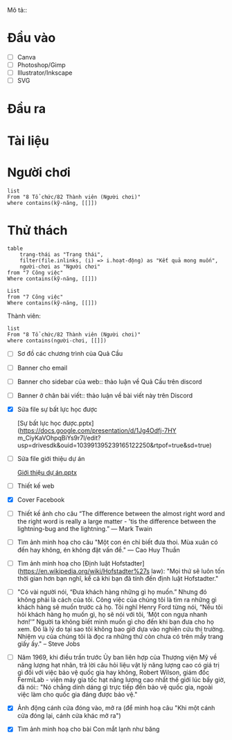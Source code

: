 Mô tả::
# Đầu vào
- [ ] Canva
- [ ] Photoshop/Gimp
- [ ] Illustrator/Inkscape
- [ ] SVG
# Đầu ra
# Tài liệu

# Người chơi
```dataview
list
From "8 Tổ chức/82 Thành viên (Người chơi)" 
where contains(kỹ-năng, [[]])
```

# Thử thách
```dataview
table 
	trạng-thái as "Trạng thái", 
	filter(file.inlinks, (i) => i.hoạt-động) as "Kết quả mong muốn",
	người-chơi as "Người chơi"
from "7 Công việc"
Where contains(kỹ-năng, [[]])
```
```dataview 
List
from "7 Công việc"
Where contains(kỹ-năng, [[]])
```


Thành viên:
```dataview
list
From "8 Tổ chức/82 Thành viên (Người chơi)" 
where contains(người-chơi, [[]])
```

- [ ]  Sơ đồ các chương trình của Quả Cầu
- [ ]  Banner cho email
- [ ]  Banner cho sidebar của web:: thảo luận về Quả Cầu trên discord
- [ ]  Banner ở chân bài viết:: thảo luận về bài viết này trên Discord
- [x]  Sửa file sự bất lực học được

    [Sự bất lực học được.pptx](https://docs.google.com/presentation/d/1Jg4Odfj-7HY m_CiyKaVOhpqBiYs9r7l/edit?usp=drivesdk&ouid=103991395239165122250&rtpof=true&sd=true)

- [ ]  Sửa file giới thiệu dự án

    [Giới thiệu dự án.pptx](https://docs.google.com/presentation/d/1sV7eftGZnLubskV29kcZepBFwJOcdtfv/edit?usp=drivesdk&ouid=103991395239165122250&rtpof=true&sd=true)

- [ ]  Thiết kế web
- [x]  Cover Facebook

- [ ]  Thiết kế ảnh cho câu “The difference between the almost right word and the right word is really a large matter - 'tis the difference between the lightning-bug and the lightning.” — Mark Twain
- [ ]  Tìm ảnh minh hoạ cho câu "Một con én chỉ biết đưa thoi. Mùa xuân có đến hay không, én không đặt vấn đề." — Cao Huy Thuần
- [ ]  Tìm ảnh minh hoạ cho [Định luật Hofstadter](https://en.wikipedia.org/wiki/Hofstadter%27s law): "Mọi thứ sẽ luôn tốn thời gian hơn bạn nghĩ, kể cả khi bạn đã tính đến định luật Hofstadter."
- [ ]  "Có vài người nói, “Đưa khách hàng những gì họ muốn.” Nhưng đó không phải là cách của tôi. Công việc của chúng tôi là tìm ra những gì khách hàng sẽ muốn trước cả họ. Tôi nghĩ Henry Ford từng nói, “Nếu tôi hỏi khách hàng họ muốn gì, họ sẽ nói với tôi, ‘Một con ngựa nhanh hơn!'” Người ta không biết mình muốn gì cho đến khi bạn đưa cho họ xem. Đó là lý do tại sao tôi không bao giờ dựa vào nghiên cứu thị trường. Nhiệm vụ của chúng tôi là đọc ra những thứ còn chưa có trên mấy trang giấy ấy." – Steve Jobs
- [ ]  Năm 1969, khi điều trần trước Ủy ban liên hợp của Thượng viện Mỹ về năng lượng hạt nhân, trả lời câu hỏi liệu vật lý năng lượng cao có giá trị gì đối với việc bảo vệ quốc gia hay không, Robert Wilson, giám đốc FermiLab - viện máy gia tốc hạt năng lượng cao nhất thế giới lúc bấy giờ, đã nói:: "Nó chẳng dính dáng gì trực tiếp đến bảo vệ quốc gia, ngoài việc làm cho quốc gia đáng được bảo vệ."
- [x]  Ảnh động cánh cửa đóng vào, mở ra (để minh hoạ câu "Khi một cánh cửa đóng lại, cánh cửa khác mở ra")
- [x]  Tìm ảnh minh hoạ cho bài Con mắt lạnh như băng
